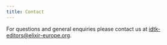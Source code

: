 ```yaml
---
title: Contact
---
```


For questions and general enquiries please contact us at idtk-editors@elixir-europe.org.
